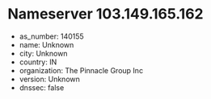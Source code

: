 # Nameserver 103.149.165.162

* as_number: 140155
* name: Unknown
* city: Unknown
* country: IN
* organization: The Pinnacle Group Inc
* version: Unknown
* dnssec: false
